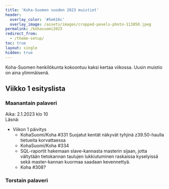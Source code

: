 ```yaml
---
title: 'Koha-Suomen vuoden 2023 muistiot'
header:
  overlay_color: '#5e616c'
  overlay_image: /assets/images/cropped-pexels-photo-113850.jpeg
permalink: /kohasuomi2023
redirect_from:
  - /theme-setup/
toc: true
layout: single
hidden: true
---
```


Koha-Suomen henkilökunta kokoontuu kaksi kertaa viikossa. Uusin muistio on aina ylimmäisenä.

## Viikko 1 esityslista


### Maanantain palaveri

Aika: 2.1.2023 klo 10<br />
Läsnä:

* Viikon 1 päivitys
  * KohaSuomi/Koha #331 Suojatut kentät näkyvät tyhjinä z39.50-haulla tietueita korvattaessa
  * KohaSuomi/Koha #334
  * SQL-raportit hakemaan slave-kannasta masterin sijaan, jotta vältytään tietokannan taulujen lukkiutuminen raskaissa kyselyissä sekä master-kannan kuormaa saadaan kevennettyä.
  * Koha #308?


### Torstain palaveri
